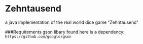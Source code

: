 # Zehntausend
a java implementation of the real world dice game "Zehntausend"
  
###Requirements
gson libary found here is a dependency:  
`https://github.com/google/gson`
